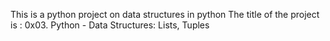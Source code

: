 This is a python project on data structures in python The title of the project is :  0x03. Python - Data Structures: Lists, Tuples
